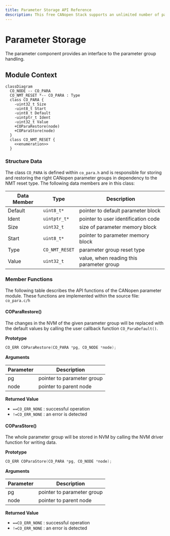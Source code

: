 ```yaml
---
title: Parameter Storage API Reference
description: This free CANopen Stack supports an unlimited number of parameter storage groups in your CANopen device.
---
```


# Parameter Storage

The parameter component provides an interface to the parameter group handling.

## Module Context

```mermaid
classDiagram
  CO_NODE -- CO_PARA
  CO_NMT_RESET *-- CO_PARA : Type
  class CO_PARA {
    -uint32_t Size
    -uint8_t Start
    -uint8_t Default
    -uintptr_t Ident
    -uint32_t Value
    +COParaRestore(node)
    +COParaStore(node)
  }
  class CO_NMT_RESET {
    <<enumeration>>
  }
```

### Structure Data

The class `CO_PARA` is defined within `co_para.h` and is responsible for storing and restoring the right CANopen parameter groups in dependency to the NMT reset type. The following data members are in this class:

| Data Member | Type           | Description                              |
| ----------- | -------------- | ---------------------------------------- |
| Default     | `uint8_t*`     | pointer to default parameter block       |
| Ident       | `uintptr_t*`   | pointer to user identification code      |
| Size        | `uint32_t`     | size of parameter memory block           |
| Start       | `uint8_t*`     | pointer to parameter memory block        |
| Type        | `CO_NMT_RESET` | parameter group reset type               |
| Value       | `uint32_t`     | value, when reading this parameter group |

### Member Functions

The following table describes the API functions of the CANopen parameter module. These functions are implemented within the source file: `co_para.c/h`

#### COParaRestore()

The changes in the NVM of the given parameter group will be replaced with the default values by calling the user callback function `CO_ParaDefault()`.

**Prototype**

```c
CO_ERR COParaRestore(CO_PARA *pg, CO_NODE *node);
```

**Arguments**

| Parameter | Description                |
| --------- | -------------------------- |
| pg        | pointer to parameter group |
| node      | pointer to parent node     |

**Returned Value**

- `==CO_ERR_NONE` : successful operation
- `!=CO_ERR_NONE` : an error is detected

#### COParaStore()

The whole parameter group will be stored in NVM by calling the NVM driver function for writing data.

**Prototype**

```c
CO_ERR COParaStore(CO_PARA *pg, CO_NODE *node);
```

**Arguments**

| Parameter | Description                |
| --------- | -------------------------- |
| pg        | pointer to parameter group |
| node      | pointer to parent node     |

**Returned Value**

- `==CO_ERR_NONE` : successful operation
- `!=CO_ERR_NONE` : an error is detected
